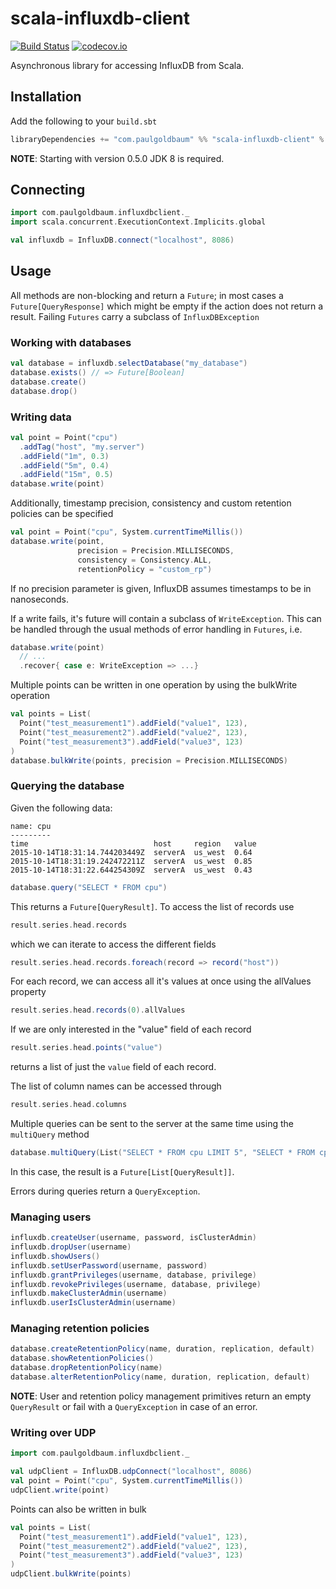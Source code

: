 scala-influxdb-client
=====================

[![Build Status](https://travis-ci.org/paulgoldbaum/scala-influxdb-client.svg?branch=master)](https://travis-ci.org/paulgoldbaum/scala-influxdb-client)
[![codecov.io](http://codecov.io/github/paulgoldbaum/scala-influxdb-client/coverage.svg?branch=master)](http://codecov.io/github/paulgoldbaum/scala-influxdb-client?branch=master)

Asynchronous library for accessing InfluxDB from Scala.

## Installation
Add the following to your `build.sbt`
```scala
libraryDependencies += "com.paulgoldbaum" %% "scala-influxdb-client" % "0.4.5"
```
**NOTE**: Starting with version 0.5.0 JDK 8 is required.

## Connecting
```scala
import com.paulgoldbaum.influxdbclient._
import scala.concurrent.ExecutionContext.Implicits.global

val influxdb = InfluxDB.connect("localhost", 8086)
```

## Usage
All methods are non-blocking and return a `Future`; in most cases a `Future[QueryResponse]` which might be empty if
the action does not return a result. Failing `Futures` carry a subclass of `InfluxDBException`

### Working with databases
```scala
val database = influxdb.selectDatabase("my_database")
database.exists() // => Future[Boolean]
database.create()
database.drop()
```

### Writing data 
```scala
val point = Point("cpu")
  .addTag("host", "my.server")
  .addField("1m", 0.3)
  .addField("5m", 0.4)
  .addField("15m", 0.5)
database.write(point)
```
Additionally, timestamp precision, consistency and custom retention policies can be specified
```scala
val point = Point("cpu", System.currentTimeMillis())
database.write(point,
               precision = Precision.MILLISECONDS,
               consistency = Consistency.ALL, 
               retentionPolicy = "custom_rp")
```
If no precision parameter is given, InfluxDB assumes timestamps to be in nanoseconds.

If a write fails, it's future will contain a subclass of `WriteException`. This can be handled through the usual
methods of error handling in `Futures`, i.e.
```scala
database.write(point)
  // ...
  .recover{ case e: WriteException => ...}
```

Multiple points can be written in one operation by using the bulkWrite operation
```scala
val points = List(
  Point("test_measurement1").addField("value1", 123),
  Point("test_measurement2").addField("value2", 123),
  Point("test_measurement3").addField("value3", 123)
)
database.bulkWrite(points, precision = Precision.MILLISECONDS)
```

### Querying the database
Given the following data:
```
name: cpu
---------
time                            host     region   value
2015-10-14T18:31:14.744203449Z	serverA  us_west  0.64
2015-10-14T18:31:19.242472211Z	serverA  us_west  0.85
2015-10-14T18:31:22.644254309Z	serverA  us_west  0.43
```
```scala
database.query("SELECT * FROM cpu")
```
This returns a `Future[QueryResult]`. To access the list of records use
```scala
result.series.head.records
```
which we can iterate to access the different fields
```scala
result.series.head.records.foreach(record => record("host"))
```
For each record, we can access all it's values at once using the allValues property
```scala
result.series.head.records(0).allValues
```

If we are only interested in the "value" field of each record
```scala
result.series.head.points("value")
```
returns a list of just the `value` field of each record.

The list of column names can be accessed through
```scala
result.series.head.columns
```

Multiple queries can be sent to the server at the same time using the `multiQuery` method
```scala
database.multiQuery(List("SELECT * FROM cpu LIMIT 5", "SELECT * FROM cpu LIMIT 5 OFFSET 5"))
```

In this case, the result is a `Future[List[QueryResult]]`.

Errors during queries return a `QueryException`.

### Managing users
```scala
influxdb.createUser(username, password, isClusterAdmin)
influxdb.dropUser(username)
influxdb.showUsers()
influxdb.setUserPassword(username, password)
influxdb.grantPrivileges(username, database, privilege)
influxdb.revokePrivileges(username, database, privilege)
influxdb.makeClusterAdmin(username)
influxdb.userIsClusterAdmin(username)
```

### Managing retention policies
```scala
database.createRetentionPolicy(name, duration, replication, default)
database.showRetentionPolicies()
database.dropRetentionPolicy(name)
database.alterRetentionPolicy(name, duration, replication, default)
```

**NOTE**: User and retention policy management primitives return an empty `QueryResult` or fail with a `QueryException` in case of an error.

### Writing over UDP
```scala
import com.paulgoldbaum.influxdbclient._

val udpClient = InfluxDB.udpConnect("localhost", 8086)
val point = Point("cpu", System.currentTimeMillis())
udpClient.write(point)
```
Points can also be written in bulk
```scala
val points = List(
  Point("test_measurement1").addField("value1", 123),
  Point("test_measurement2").addField("value2", 123),
  Point("test_measurement3").addField("value3", 123)
)
udpClient.bulkWrite(points)
```
